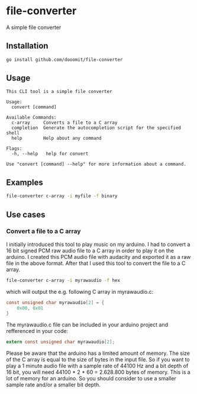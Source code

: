 # file-converter

A simple file converter 

## Installation

```bash
go install github.com/dooomit/file-converter
```

## Usage 
```plain
This CLI tool is a simple file converter

Usage:
  convert [command]

Available Commands:
  c-array     Converts a file to a C array
  completion  Generate the autocompletion script for the specified shell
  help        Help about any command

Flags:
  -h, --help   help for convert

Use "convert [command] --help" for more information about a command.
```

## Examples

```bash
file-converter c-array -i myfile -f binary
```

## Use cases

### Convert a file to a C array

I initially introduced this tool to play music on my arduino. 
I had to convert a 16 bit signed PCM raw audio file to a C array in order to play it on the arduino.
I created this PCM audio file with audacity and exported it as a raw file in the above format.
After that I used this tool to convert the file to a C array.

```bash
file-converter c-array -i myrawaudio -f hex
```
which will output the e.g. following C array in myrawaudio.c:

```c
const unsigned char myrawaudio[2] = {
    0x00, 0x01
}
```

The myrawaudio.c file can be included in your arduino project and refferenced in your code:

```c
extern const unsigned char myrawaudio[2];
```

Please be aware that the arduino has a limited amount of memory.
The size of the C array is equal to the size of bytes in the input file.
So if you want to play a 1 minute audio file with a sample rate of 44100 Hz and a bit depth of 16 bit, you will need 44100 * 2 * 60 = 2.628.800 bytes of memory.
This is a lot of memory for an arduino.
So you should consider to use a smaller sample rate and/or a smaller bit depth.
